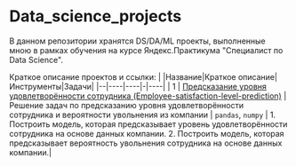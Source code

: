 # Data_science_projects
В данном репозитории хранятся DS/DA/ML проекты,  выполненные мною в рамках обучения на курсе Яндекс.Практикума "Специалист по Data Science".

Краткое описание проектов и ссылки:
| |Название|Краткое описание|Инструменты|Задачи|
|--|----|----|-|----|
| 1  | [Предсказание уровня удовлетворённости сотрудника (Employee-satisfaction-level-prediction)](https://github.com/alinaukhalova/Data_science_projects/tree/main/Employee-satisfaction-level-prediction) | Решение задач по предсказанию уровня удовлетворённости сотрудника и вероятности увольнения из компании       | `pandas`, `numpy`              | 1. Построить модель, которая предсказывает уровень удовлетворённости сотрудника на основе данных компании. 2. Построить модель, которая предсказывает вероятность увольнения сотрудника на основе данных компании.|
